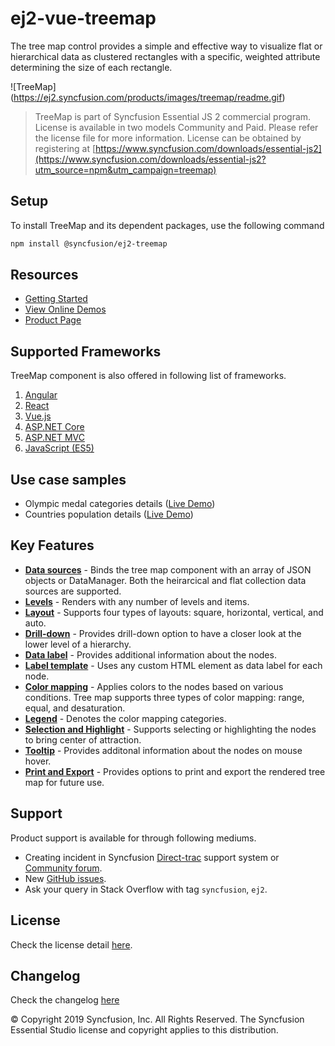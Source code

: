 # ej2-vue-treemap

The tree map control provides a simple and effective way to visualize flat or hierarchical data as clustered rectangles with a specific, weighted attribute determining the size of each rectangle.

![TreeMap] (https://ej2.syncfusion.com/products/images/treemap/readme.gif)

> TreeMap is part of Syncfusion Essential JS 2 commercial program. License is available in two models Community and Paid. Please refer the license file for more information. License can be obtained by registering at [https://www.syncfusion.com/downloads/essential-js2](https://www.syncfusion.com/downloads/essential-js2?utm_source=npm&utm_campaign=treemap)

## Setup

To install TreeMap and its dependent packages, use the following command

```sh
npm install @syncfusion/ej2-treemap
```

## Resources

* [Getting Started](https://ej2.syncfusion.com/vue/documentation/treemap/getting-started.html)
* [View Online Demos](https://ej2.syncfusion.com/vue/demos/#/material/treemap/default.html)
* [Product Page](https://www.syncfusion.com/products/javascript/treemap)

## Supported Frameworks

TreeMap component is also offered in following list of frameworks.

1. [Angular](https://www.npmjs.com/package/@syncfusion/ej2-ng-treemap?utm_source=npm&utm_campaign=treemap)
2. [React](https://www.npmjs.com/package/@syncfusion/ej2-react-treemap?utm_source=npm&utm_campaign=treemap)
3. [Vue.js](https://www.npmjs.com/package/@syncfusion/ej2-vue-treemap?utm_source=npm&utm_campaign=treemap)
4. [ASP.NET Core](https://aspdotnetcore.syncfusion.com/TreeMap/Default#/material)
5. [ASP.NET MVC](https://aspnetmvc.syncfusion.com/TreeMap/Default#/material)
6. [JavaScript (ES5)](https://www.syncfusion.com/products/javascript/treemap)

## Use case samples

* Olympic medal categories details ([Live Demo](https://ej2.syncfusion.com/vue/demos/#/material/treemap/customization.html))
* Countries population details ([Live Demo](https://ej2.syncfusion.com/vue/demos/#/material/treemap/drilldown.html))

## Key Features

* [**Data sources**](https://ej2.syncfusion.com/vue/demos/#/material/treemap/pie.html) - Binds the tree map component with an array of JSON objects or DataManager. Both the heirarcical and flat collection data sources are supported.
* [**Levels**](https://ej2.syncfusion.com/vue/demos/#/material/treemap/default.html) - Renders with any number of levels and items.
* [**Layout**](https://ej2.syncfusion.com/vue/demos/#/material/treemap/layout.html) - Supports four types of layouts: square, horizontal, vertical, and auto.
* [**Drill-down**](https://ej2.syncfusion.com/vue/demos/#/material/treemap/drilldown.html) - Provides drill-down option to have a closer look at the lower level of a hierarchy.
* [**Data label**](https://ej2.syncfusion.com/vue/demos/#/material/treemap/label.html) - Provides additional information about the nodes.
* [**Label template**](https://ej2.syncfusion.com/vue/demos/#/material/treemap/customization.html) - Uses any custom HTML element as data label for each node.
* [**Color mapping**](https://ej2.syncfusion.com/vue/demos/#/material/treemap/label.html) - Applies colors to the nodes based on various conditions. Tree map supports three types of color mapping: range, equal, and desaturation.
* [**Legend**](https://ej2.syncfusion.com/vue/demos/#/material/treemap/election.html) - Denotes the color mapping categories.
* [**Selection and Highlight**](https://ej2.syncfusion.com/vue/demos/#/material/treemap/selection.html) - Supports selecting or highlighting the nodes to bring center of attraction.
* [**Tooltip**](https://ej2.syncfusion.com/vue/demos/#/material/treemap/tooltip.html) - Provides additonal information about the nodes on mouse hover.
* [**Print and Export**](https://ej2.syncfusion.com/vue/demos/#/material/treemap/print.html) - Provides options to print and export the rendered tree map for future use.

## Support

Product support is available for through following mediums.

* Creating incident in Syncfusion [Direct-trac](https://www.syncfusion.com/support/directtrac/incidents?utm_source=npm&utm_campaign=treemap) support system or [Community forum](https://www.syncfusion.com/forums/essential-js2?utm_source=npm&utm_campaign=treemap).
* New [GitHub issues](https://github.com/syncfusion/ej2-vue-ui-components/issues).
* Ask your query in Stack Overflow with tag `syncfusion`, `ej2`.

## License

Check the license detail [here](https://github.com/syncfusion/ej2-vue-ui-components/blob/master/components/treemap/license?utm_source=npm&utm_campaign=treemap).

## Changelog

Check the changelog [here](https://github.com/syncfusion/ej2-vue-ui-components/blob/master/components/treemap/CHANGELOG.md?utm_source=npm&utm_campaign=treemap)

© Copyright 2019 Syncfusion, Inc. All Rights Reserved. The Syncfusion Essential Studio license and copyright applies to this distribution.